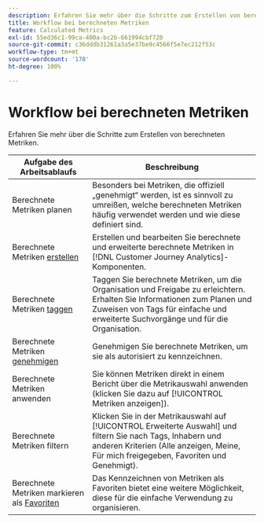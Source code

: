 ```yaml
---
description: Erfahren Sie mehr über die Schritte zum Erstellen von berechneten Metriken.
title: Workflow bei berechneten Metriken
feature: Calculated Metrics
exl-id: 55ed36c1-99ca-400a-bc2b-661994cbf720
source-git-commit: c36dddb31261a3a5e37be9c4566f5e7ec212f53c
workflow-type: tm+mt
source-wordcount: '178'
ht-degree: 100%

---
```


# Workflow bei berechneten Metriken

Erfahren Sie mehr über die Schritte zum Erstellen von berechneten Metriken.

| Aufgabe des Arbeitsablaufs | Beschreibung |
| --- | --- |
| Berechnete Metriken planen | Besonders bei Metriken, die offiziell „genehmigt“ werden, ist es sinnvoll zu umreißen, welche berechneten Metriken häufig verwendet werden und wie diese definiert sind. |
| Berechnete Metriken [erstellen](/help/components/calc-metrics/cm-workflow/cm-build-metrics.md) | Erstellen und bearbeiten Sie berechnete und erweiterte berechnete Metriken in [!DNL Customer Journey Analytics]-Komponenten. |
| Berechnete Metriken [taggen](cm-tagging.md) | Taggen Sie berechnete Metriken, um die Organisation und Freigabe zu erleichtern. Erhalten Sie Informationen zum Planen und Zuweisen von Tags für einfache und erweiterte Suchvorgänge und für die Organisation. |
| Berechnete Metriken [genehmigen](cm-approving.md) | Genehmigen Sie berechnete Metriken, um sie als autorisiert zu kennzeichnen. |
| Berechnete Metriken anwenden | Sie können Metriken direkt in einem Bericht über die Metrikauswahl anwenden (klicken Sie dazu auf [!UICONTROL Metriken anzeigen]). |
| Berechnete Metriken filtern | Klicken Sie in der Metrikauswahl auf [!UICONTROL Erweiterte Auswahl] und filtern Sie nach Tags, Inhabern und anderen Kriterien (Alle anzeigen, Meine, Für mich freigegeben, Favoriten und Genehmigt). |
| Berechnete Metriken markieren als [Favoriten](cm-finding.md) | Das Kennzeichnen von Metriken als Favoriten bietet eine weitere Möglichkeit, diese für die einfache Verwendung zu organisieren. |
